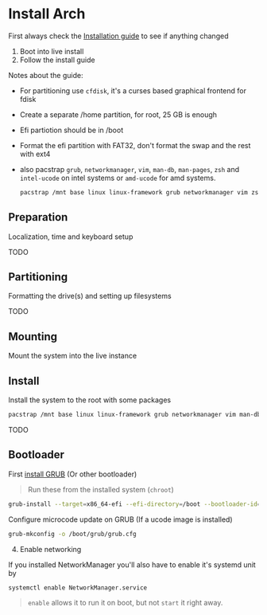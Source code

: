 # Install Arch

First always check the [Installation guide](https://wiki.archlinux.org/index.php/installation_guide) to see if anything changed

1. Boot into live install
2. Follow the install guide

Notes about the guide:

- For partitioning use `cfdisk`, it's a curses based graphical frontend for fdisk
- Create a separate /home partition, for root, 25 GB is enough
- Efi partiotion should be in /boot
- Format the efi partition with FAT32, don't format the swap and the rest with ext4
- also pacstrap `grub`, `networkmanager`, `vim`, `man-db`, `man-pages`, `zsh` and `intel-ucode` on intel systems or `amd-ucode` for amd systems.

  ```sh
  pacstrap /mnt base linux linux-framework grub networkmanager vim zsh man-db man-pages coreutils
  ```

## Preparation

Localization, time and keyboard setup

TODO

## Partitioning

Formatting the drive(s) and setting up filesystems

TODO

## Mounting

Mount the system into the live instance

## Install

Install the system to the root with some packages

```zsh
pacstrap /mnt base linux linux-framework grub networkmanager vim man-db man-pages
```

TODO

## Bootloader

First [install GRUB](https://wiki.archlinux.org/index.php/GRUB#Installation_2) (Or other bootloader)

> Run these from the installed system (`chroot`)

```zsh
grub-install --target=x86_64-efi --efi-directory=/boot --bootloader-id=GRUB
```

Configure microcode update on GRUB (If a ucode image is installed)

```zsh
grub-mkconfig -o /boot/grub/grub.cfg
```

4. Enable networking

If you installed NetworkManager you'll also have to enable it's systemd unit by

```zsh
systemctl enable NetworkManager.service
```

> `enable` allows it to run it on boot, but not `start` it right away.
